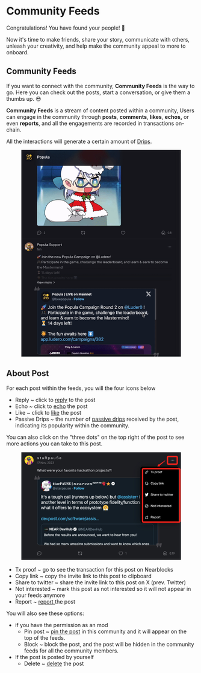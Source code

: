 # Community Feeds

Congratulations! You have found your people! 👋&#x20;

Now it's time to make friends, share your story, communicate with others, unleash your creativity, and help make the community appeal to more to onboard.

## Community Feeds

If you want to connect with the community, **Community Feeds** is the way to go. Here you can check out the posts, start a conversation, or give them a thumbs up. 😎

**Community Feeds** is a stream of content posted within a community, Users can engage in the community through **posts**, **comments**, **likes**, **echos,** or even **reports**, and all the engagements are recorded in transactions on-chain.

All the interactions will generate a certain amount of [Drips](https://www.notion.so/5-Drips-Drip-Royalties-c65860c21a0e45cfa59d5dda0b35e131?pvs=21).

<figure><img src="../.gitbook/assets/Kapture 2023-12-08 at 13.55.56.gif" alt=""><figcaption></figcaption></figure>

## About Post

For each post within the feeds, you will the four icons below

* Reply \~ click to [reply](comment.md) to the post
* Echo \~ click to [echo](echo.md) the post
* Like \~ click to [like](like.md) the post
* Passive Drips \~ the number of [passive drips](../drips-and-drip-royalties/earn-drips.md#passive-drips) received by the post, indicating its popularity within the community.

You can also click on the "three dots" on the top right of the post to see more actions you can take to this post.

<figure><img src="../.gitbook/assets/image (10).png" alt=""><figcaption></figcaption></figure>

* Tx proof \~ go to see the transaction for this post on Nearblocks
* Copy link \~ copy the invite link to this post to clipboard
* Share to twitter \~ share the invite link to this post on X (prev. Twitter)
* Not interested \~ mark this post as not interested so it will not appear in your feeds anymore
* Report \~ [report](report-and-delete.md)[ ](report-and-delete.md#report)the post

You will also see these options:

* if you have the permission as an mod
  * Pin post \~ [pin the post](../community-builders/manage-communities.md#pinned-posts) in this community and it will appear on the top of the feeds.
  * Block \~ block the post, and the post will be hidden in the community feeds for all the community members.
* If the post is posted by yourself
  * Delete \~ [delete](report-and-delete.md#delete) the post

